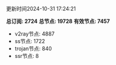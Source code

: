 更新时间2024-10-31 17:24:21

**总订阅: 2724**
**总节点: 19728**
**有效节点: 7457**
- v2ray节点: 4887
- ss节点: 1722
- trojan节点: 840
- ssr节点: 8
